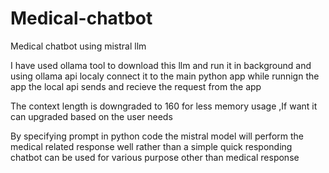 # Medical-chatbot
Medical chatbot using mistral llm

I have used ollama tool to download this llm and run it in background and using ollama api localy connect it to the main python app 
while runnign the app the local api sends and recieve the request from the app 

The context length is downgraded to 160 for less memory usage ,If want it can upgraded based on the user needs 

By specifying prompt in python code the mistral model will perform the medical related response well rather than a simple quick responding chatbot can be used for various purpose other than medical response 
